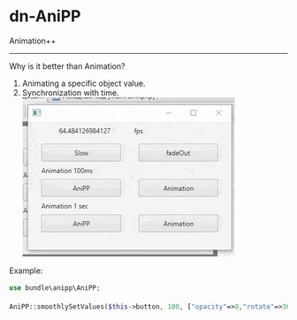 # dn-AniPP
Animation++

---

Why is it better than Animation?
1. Animating a specific object value.
2. Synchronization with time.
![](TSync.gif)

Example:
```php
use bundle\anipp\AniPP;

AniPP::smoothlySetValues($this->button, 100, ["opacity"=>0,"rotate"=>360]);
```


